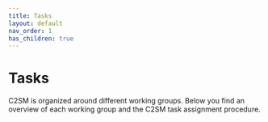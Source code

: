 ```yaml
---
title: Tasks
layout: default
nav_order: 1
has_children: true
---
```


# Tasks

C2SM is organized around different working groups. Below you find an overview of each working group and the C2SM task assignment procedure.
